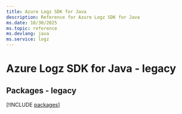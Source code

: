 ```yaml
---
title: Azure Logz SDK for Java
description: Reference for Azure Logz SDK for Java
ms.date: 10/30/2025
ms.topic: reference
ms.devlang: java
ms.service: logz
---
```

# Azure Logz SDK for Java - legacy
## Packages - legacy
[!INCLUDE [packages](logz-index.md)]